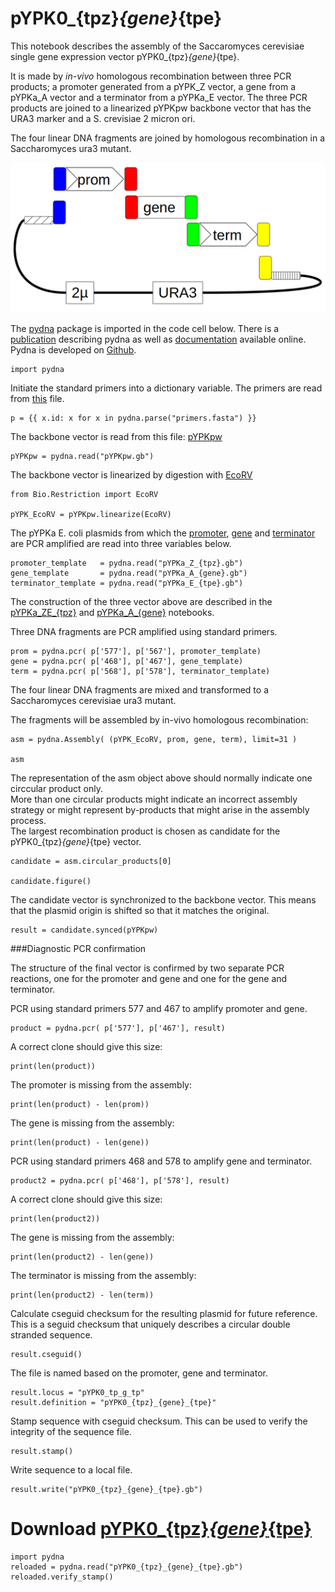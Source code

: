 # pYPK0_{tpz}_{gene}_{tpe}

This notebook describes the assembly of the Saccaromyces cerevisiae 
single gene expression vector pYPK0_{tpz}_{gene}_{tpe}.

It is made by _in-vivo_ homologous recombination between three PCR products;
a promoter generated from a pYPK_Z vector, a gene from a pYPKa_A vector and 
a terminator from a pYPKa_E vector. The three PCR products are joined to
a linearized pYPKpw backbone vector that has the URA3 marker and a S. crevisiae 2 micron ori. 

The four linear DNA fragments are joined by homologous recombination in a Saccharomyces ura3 mutant.

![pYPK0_promoter_gene_terminator](tp_g_tp.png "pYPK0_promoter_gene_terminator")

The [pydna](https://pypi.python.org/pypi/pydna/) package is imported in the code cell below. 
There is a [publication](http://www.biomedcentral.com/1471-2105/16/142) describing pydna as well as
[documentation](http://pydna.readthedocs.org/en/latest/) available online. 
Pydna is developed on [Github](https://github.com/BjornFJohansson/pydna). 

    import pydna

Initiate the standard primers into a dictionary variable. The primers are read from [this](primers.fasta) file.

    p = {{ x.id: x for x in pydna.parse("primers.fasta") }}

The backbone vector is read from this file: [pYPKpw](pYPKpw.gb)

    pYPKpw = pydna.read("pYPKpw.gb")

The backbone vector is linearized by digestion with [EcoRV](http://rebase.neb.com/rebase/enz/EcoRV.html)

    from Bio.Restriction import EcoRV

    pYPK_EcoRV = pYPKpw.linearize(EcoRV)

The pYPKa E. coli plasmids from which the [promoter](pYPKa_Z_{tpz}.gb), [gene](pYPKa_A_{gene}.gb) and [terminator](pYPKa_E_{tpe}.gb) are PCR amplified 
are read into three variables below.

    promoter_template   = pydna.read("pYPKa_Z_{tpz}.gb")
    gene_template       = pydna.read("pYPKa_A_{gene}.gb")
    terminator_template = pydna.read("pYPKa_E_{tpe}.gb")

The construction of the three vector above are described in the [pYPKa_ZE_{tpz}](pYPKa_ZE_{tpz}.ipynb) and [pYPKa_A_{gene}](pYPKa_A_{gene}.ipynb) notebooks.

Three DNA fragments are PCR amplified using standard primers.

    prom = pydna.pcr( p['577'], p['567'], promoter_template)
    gene = pydna.pcr( p['468'], p['467'], gene_template)
    term = pydna.pcr( p['568'], p['578'], terminator_template)

The four linear DNA fragments are mixed and transformed
to a Saccharomyces cerevisiae ura3 mutant.

The fragments will be assembled by in-vivo homologous recombination:

    asm = pydna.Assembly( (pYPK_EcoRV, prom, gene, term), limit=31 )

    asm

The representation of the asm object above should normally indicate one circcular product only.  
More than one circular products might indicate an incorrect assembly strategy or might represent
by-products that might arise in the assembly process.  
The largest recombination product is chosen as candidate for the pYPK0_{tpz}_{gene}_{tpe} vector.

    candidate = asm.circular_products[0]

    candidate.figure()

The candidate vector is synchronized to the backbone vector. This means that
the plasmid origin is shifted so that it matches the original.

    result = candidate.synced(pYPKpw)

###Diagnostic PCR confirmation

The structure of the final vector is confirmed by two
separate PCR reactions, one for the promoter and gene and
one for the gene and terminator.

PCR using standard primers 577 and 467 to amplify promoter and gene.

    product = pydna.pcr( p['577'], p['467'], result)

A correct clone should give this size:

    print(len(product))

The promoter is missing from the assembly:

    print(len(product) - len(prom))

The gene is missing from the assembly:

    print(len(product) - len(gene))

PCR using standard primers 468 and 578 to amplify gene and terminator.

    product2 = pydna.pcr( p['468'], p['578'], result)

A correct clone should give this size:

    print(len(product2))

The gene is missing from the assembly:

    print(len(product2) - len(gene))

The terminator is missing from the assembly:

    print(len(product2) - len(term))

Calculate cseguid checksum for the resulting plasmid for future reference.
This is a seguid checksum that uniquely describes a circular double stranded 
sequence.

    result.cseguid()

The file is named based on the promoter, gene and terminator.

    result.locus = "pYPK0_tp_g_tp"
    result.definition = "pYPK0_{tpz}_{gene}_{tpe}"

Stamp sequence with cseguid checksum. This can be used to verify the 
integrity of the sequence file.

    result.stamp()

Write sequence to a local file.

    result.write("pYPK0_{tpz}_{gene}_{tpe}.gb")

# Download [pYPK0_{tpz}_{gene}_{tpe}](pYPK0_{tpz}_{gene}_{tpe}.gb)

    import pydna
    reloaded = pydna.read("pYPK0_{tpz}_{gene}_{tpe}.gb")
    reloaded.verify_stamp()


